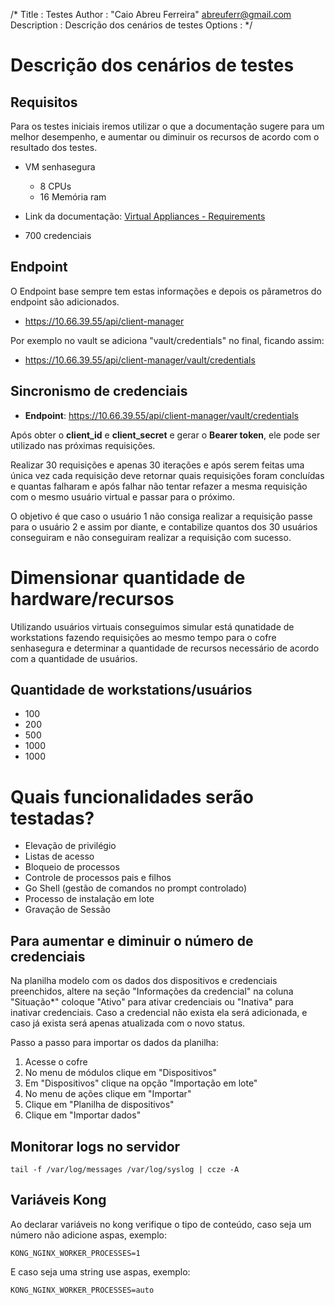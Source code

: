 /* 
Title : Testes
Author : "Caio Abreu Ferreira" <abreuferr@gmail.com>
Description : Descrição dos cenários de testes
Options : 
*/

# Descrição dos cenários de testes

## Requisitos

Para os testes iniciais iremos utilizar o que a documentação sugere para um melhor desempenho, e aumentar ou diminuir os recursos de acordo com o resultado dos testes.

- VM senhasegura
    - 8 CPUs
    - 16 Memória ram

- Link da documentação: [Virtual Appliances - Requirements](https://docs.senhasegura.io/docs/installation-virtual-appliances)

- 700 credenciais

## Endpoint

O Endpoint base sempre tem estas informações e depois os pârametros do endpoint são adicionados.
- https://10.66.39.55/api/client-manager

Por exemplo no vault se adiciona "vault/credentials" no final, ficando assim:
- https://10.66.39.55/api/client-manager/vault/credentials

## Sincronismo de credenciais

- **Endpoint**: https://10.66.39.55/api/client-manager/vault/credentials

Após obter o **client_id** e **client_secret** e gerar o **Bearer token**, ele pode ser utilizado nas próximas requisições.

Realizar 30 requisições e apenas 30 iterações e após serem feitas uma única vez cada requisição deve retornar quais requisições foram concluídas e quantas falharam e após falhar não tentar refazer a mesma requisição com o mesmo usuário virtual e passar para o próximo.

O objetivo é que caso o usuário 1 não consiga realizar a requisição passe para o usuário 2 e assim por diante, e contabilize quantos dos 30 usuários conseguiram e não conseguiram realizar a requisição com sucesso.

# Dimensionar quantidade de hardware/recursos
Utilizando usuários virtuais conseguimos simular está qunatidade de workstations fazendo requisições ao mesmo tempo para o cofre senhasegura e determinar a quantidade de recursos necessário de acordo com a quantidade de usuários.

## Quantidade de workstations/usuários
- 100
- 200
- 500
- 1000
- 1000

# Quais funcionalidades serão testadas?

- Elevação de privilégio
- Listas de acesso
- Bloqueio de processos
- Controle de processos pais e filhos
- Go Shell  (gestão de comandos no prompt controlado)
- Processo de instalação em lote
- Gravação de Sessão

## Para aumentar e diminuir o número de credenciais

Na planilha modelo com os dados dos dispositivos e credenciais preenchidos, altere na seção "Informações da credencial" na coluna "Situação*" coloque "Ativo" para ativar credenciais ou "Inativa" para inativar credenciais. Caso a credencial não exista ela será adicionada, e caso já exista será apenas atualizada com o novo status.

Passo a passo para importar os dados da planilha:

1. Acesse o cofre
2. No menu de módulos clique em "Dispositivos"
3. Em "Dispositivos" clique na opção "Importação em lote"
4. No menu de ações clique em "Importar"
5. Clique em "Planilha de dispositivos"
6. Clique em "Importar dados"

## Monitorar logs no servidor

```
tail -f /var/log/messages /var/log/syslog | ccze -A
```

##  Variáveis Kong

Ao declarar variáveis no kong verifique o tipo de conteúdo, caso seja um número não adicione aspas, exemplo:
```
KONG_NGINX_WORKER_PROCESSES=1
```

E caso seja uma string use aspas, exemplo:

```
KONG_NGINX_WORKER_PROCESSES=auto
```